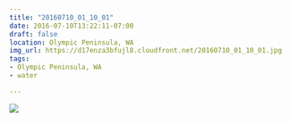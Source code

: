 ```yaml
---
title: "20160710_01_10_01"
date: 2016-07-10T13:22:11-07:00
draft: false
location: Olympic Peninsula, WA
img_url: https://d17enza3bfujl8.cloudfront.net/20160710_01_10_01.jpg
tags:
- Olympic Peninsula, WA
- water

---
```


![](https://d17enza3bfujl8.cloudfront.net/20160710_01_10_01.jpg)


